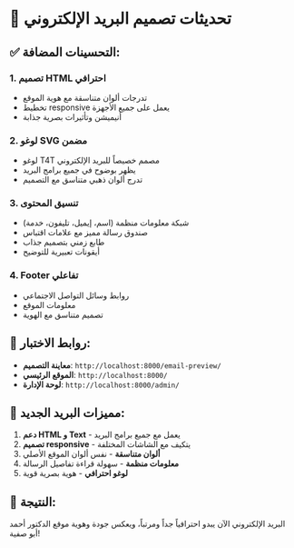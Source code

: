 # 🎨 تحديثات تصميم البريد الإلكتروني

## ✅ التحسينات المضافة:

### 1. **تصميم HTML احترافي**
- تدرجات ألوان متناسقة مع هوية الموقع
- تخطيط responsive يعمل على جميع الأجهزة
- أنيميشن وتأثيرات بصرية جذابة

### 2. **لوغو SVG مضمن**
- لوغو T4T مصمم خصيصاً للبريد الإلكتروني
- يظهر بوضوح في جميع برامج البريد
- تدرج ألوان ذهبي متناسق مع التصميم

### 3. **تنسيق المحتوى**
- شبكة معلومات منظمة (اسم، إيميل، تليفون، خدمة)
- صندوق رسالة مميز مع علامات اقتباس
- طابع زمني بتصميم جذاب
- أيقونات تعبيرية للتوضيح

### 4. **Footer تفاعلي**
- روابط وسائل التواصل الاجتماعي
- معلومات الموقع
- تصميم متناسق مع الهوية

## 🔗 روابط الاختبار:

- **معاينة التصميم**: `http://localhost:8000/email-preview/`
- **الموقع الرئيسي**: `http://localhost:8000/`
- **لوحة الإدارة**: `http://localhost:8000/admin/`

## 📧 مميزات البريد الجديد:

1. **دعم HTML و Text** - يعمل مع جميع برامج البريد
2. **تصميم responsive** - يتكيف مع الشاشات المختلفة
3. **ألوان متناسقة** - نفس ألوان الموقع الأصلي
4. **معلومات منظمة** - سهولة قراءة تفاصيل الرسالة
5. **لوغو احترافي** - هوية بصرية قوية

## 🎯 النتيجة:
البريد الإلكتروني الآن يبدو احترافياً جداً ومرتباً، ويعكس جودة وهوية موقع الدكتور أحمد أبو صفية!
